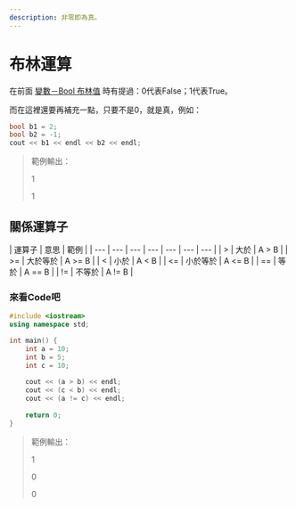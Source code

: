 ```yaml
---
description: 非零即為真。
---
```


# 布林運算

在前面 [變數－Bool 布林值](../ji-ben-fa/ji-chu-ru.md#bool-bu-lin-zhi) 時有提過：0代表False；1代表True。

而在這裡還要再補充一點，只要不是0，就是真，例如：

```cpp
bool b1 = 2;
bool b2 = -1;
cout << b1 << endl << b2 << endl;
```

> 範例輸出：
>
> 1
>
> 1

## 關係運算子

| 運算子 | 意思 | 範例 |
| --- | --- | --- | --- | --- | --- | --- |
| &gt; | 大於 | A &gt; B |
| &gt;= | 大於等於 | A &gt;= B |
| &lt; | 小於 | A &lt; B |
| &lt;= | 小於等於 | A &lt;= B |
| == | 等於 | A == B |
| != | 不等於 | A != B |

### 來看Code吧

```cpp
#include <iostream>
using namespace std;

int main() {
    int a = 10;
    int b = 5;
    int c = 10;
    
    cout << (a > b) << endl;
    cout << (c < b) << endl;
    cout << (a != c) << endl;
    
    return 0;
}
```

> 範例輸出：
>
> 1
>
> 0
>
> 0




